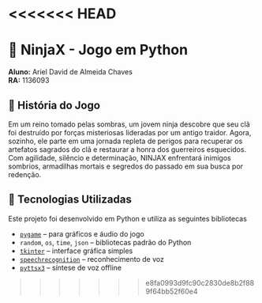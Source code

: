 <<<<<<< HEAD
=======
# 🥷 NinjaX - Jogo em Python

**Aluno:** Ariel David de Almeida Chaves  
**RA:** 1136093

## 📖 História do Jogo

Em um reino tomado pelas sombras, um jovem ninja descobre que seu clã foi destruído por forças misteriosas lideradas por um antigo traidor. Agora, sozinho, ele parte em uma jornada repleta de perigos para recuperar os artefatos sagrados do clã e restaurar a honra dos guerreiros esquecidos.  
Com agilidade, silêncio e determinação, NINJAX enfrentará inimigos sombrios, armadilhas mortais e segredos do passado em sua busca por redenção.

## 🚀 Tecnologias Utilizadas 

Este projeto foi desenvolvido em Python e utiliza as seguintes bibliotecas

- [`pygame`](https://www.pygame.org/) – para gráficos e áudio do jogo  
- `random`, `os`, `time`, `json` – bibliotecas padrão do Python  
- [`tkinter`](https://docs.python.org/3/library/tkinter.html) – interface gráfica simples  
- [`speechrecognition`](https://pypi.org/project/SpeechRecognition/) – reconhecimento de voz  
- [`pyttsx3`](https://pypi.org/project/pyttsx3/) – síntese de voz offline  
>>>>>>> e8fa0993d9fc90c2830de8b2f889f64bb52f60e4
